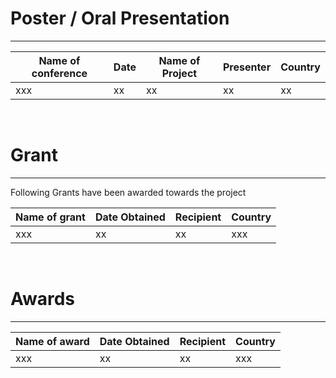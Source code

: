 # Poster / Oral Presentation

---

| Name of conference | Date |Name of Project |Presenter | Country | 
| ------ | ------ | ------ | ------ | ------ | 
| xxx | xx |xx |xx |xx |

<br>

# Grant

---

Following Grants have been awarded towards the project


| Name of grant | Date Obtained |Recipient|Country|
| ------ | ------ | ------ | ------ | 
| xxx | xx |xx |xxx|


<br>

# Awards

---

| Name of award | Date Obtained |Recipient|Country|
| ------ | ------ | ------ | ------ | 
| xxx | xx |xx |xxx|

